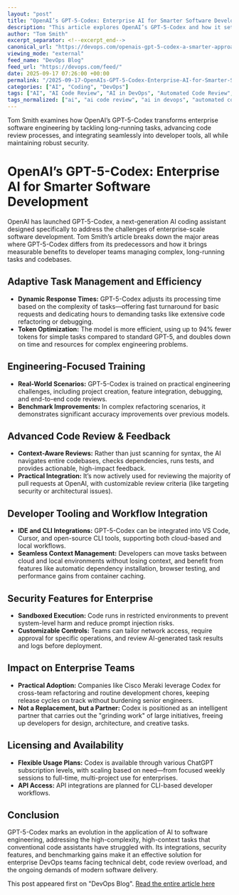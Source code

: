 ```yaml
---
layout: "post"
title: "OpenAI’s GPT-5-Codex: Enterprise AI for Smarter Software Development"
description: "This article explores OpenAI’s GPT-5-Codex and how it sets a new standard for AI coding assistants in enterprise software engineering. The piece details dynamic task management, superior code review, robust security, and advanced IDE integration that empower development teams to solve complex problems and streamline workflows at scale."
author: "Tom Smith"
excerpt_separator: <!--excerpt_end-->
canonical_url: "https://devops.com/openais-gpt-5-codex-a-smarter-approach-to-enterprise-development/"
viewing_mode: "external"
feed_name: "DevOps Blog"
feed_url: "https://devops.com/feed/"
date: 2025-09-17 07:26:00 +00:00
permalink: "/2025-09-17-OpenAIs-GPT-5-Codex-Enterprise-AI-for-Smarter-Software-Development.html"
categories: ["AI", "Coding", "DevOps"]
tags: ["AI", "AI Code Review", "AI in DevOps", "Automated Code Review", "Business Of DevOps", "CLI Tools", "Code Quality", "Code Refactoring", "Coding", "Complex Debugging AI", "Debugging", "Developer Workflows", "DevOps", "Enterprise AI Coding", "Enterprise Software Development", "GPT 5 Codex", "GPT 5 For Developers", "IDE Integration", "Long Running Tasks", "Long Running Tasks AI", "OpenAI", "OpenAI Codex", "Posts", "Security Sandboxing", "Social Facebook", "Social LinkedIn", "Social X", "VS Code"]
tags_normalized: ["ai", "ai code review", "ai in devops", "automated code review", "business of devops", "cli tools", "code quality", "code refactoring", "coding", "complex debugging ai", "debugging", "developer workflows", "devops", "enterprise ai coding", "enterprise software development", "gpt 5 codex", "gpt 5 for developers", "ide integration", "long running tasks", "long running tasks ai", "openai", "openai codex", "posts", "security sandboxing", "social facebook", "social linkedin", "social x", "vs code"]
---
```


Tom Smith examines how OpenAI’s GPT-5-Codex transforms enterprise software engineering by tackling long-running tasks, advancing code review processes, and integrating seamlessly into developer tools, all while maintaining robust security.<!--excerpt_end-->

# OpenAI’s GPT-5-Codex: Enterprise AI for Smarter Software Development

OpenAI has launched GPT-5-Codex, a next-generation AI coding assistant designed specifically to address the challenges of enterprise-scale software development. Tom Smith’s article breaks down the major areas where GPT-5-Codex differs from its predecessors and how it brings measurable benefits to developer teams managing complex, long-running tasks and codebases.

## Adaptive Task Management and Efficiency

- **Dynamic Response Times:** GPT-5-Codex adjusts its processing time based on the complexity of tasks—offering fast turnaround for basic requests and dedicating hours to demanding tasks like extensive code refactoring or debugging.
- **Token Optimization:** The model is more efficient, using up to 94% fewer tokens for simple tasks compared to standard GPT-5, and doubles down on time and resources for complex engineering problems.

## Engineering-Focused Training

- **Real-World Scenarios:** GPT-5-Codex is trained on practical engineering challenges, including project creation, feature integration, debugging, and end-to-end code reviews.
- **Benchmark Improvements:** In complex refactoring scenarios, it demonstrates significant accuracy improvements over previous models.

## Advanced Code Review & Feedback

- **Context-Aware Reviews:** Rather than just scanning for syntax, the AI navigates entire codebases, checks dependencies, runs tests, and provides actionable, high-impact feedback.
- **Practical Integration:** It’s now actively used for reviewing the majority of pull requests at OpenAI, with customizable review criteria (like targeting security or architectural issues).

## Developer Tooling and Workflow Integration

- **IDE and CLI Integrations:** GPT-5-Codex can be integrated into VS Code, Cursor, and open-source CLI tools, supporting both cloud-based and local workflows.
- **Seamless Context Management:** Developers can move tasks between cloud and local environments without losing context, and benefit from features like automatic dependency installation, browser testing, and performance gains from container caching.

## Security Features for Enterprise

- **Sandboxed Execution:** Code runs in restricted environments to prevent system-level harm and reduce prompt injection risks.
- **Customizable Controls:** Teams can tailor network access, require approval for specific operations, and review AI-generated task results and logs before deployment.

## Impact on Enterprise Teams

- **Practical Adoption:** Companies like Cisco Meraki leverage Codex for cross-team refactoring and routine development chores, keeping release cycles on track without burdening senior engineers.
- **Not a Replacement, but a Partner:** Codex is positioned as an intelligent partner that carries out the "grinding work" of large initiatives, freeing up developers for design, architecture, and creative tasks.

## Licensing and Availability

- **Flexible Usage Plans:** Codex is available through various ChatGPT subscription levels, with scaling based on need—from focused weekly sessions to full-time, multi-project use for enterprises.
- **API Access:** API integrations are planned for CLI-based developer workflows.

## Conclusion

GPT-5-Codex marks an evolution in the application of AI to software engineering, addressing the high-complexity, high-context tasks that conventional code assistants have struggled with. Its integrations, security features, and benchmarking gains make it an effective solution for enterprise DevOps teams facing technical debt, code review overload, and the ongoing demands of modern software delivery.

This post appeared first on "DevOps Blog". [Read the entire article here](https://devops.com/openais-gpt-5-codex-a-smarter-approach-to-enterprise-development/)

